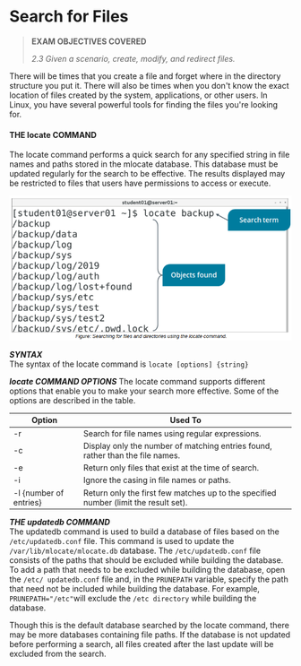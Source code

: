# Search for Files

> **EXAM OBJECTIVES COVERED**
> 
> _2.3 Given a scenario, create, modify, and redirect files._

There will be times that you create a file and forget where in the directory structure you put it. There will also be times when you don't know the exact location of files created by the system, applications, or other users. In Linux, you have several powerful tools for finding the files you're looking for.

#### THE locate COMMAND

The locate command performs a quick search for any specified string in file names and paths stored in the mlocate database. This database must be updated regularly for the search to be effective. The results displayed may be restricted to files that users have permissions to access or execute.

![](./img/locate.png)

**_SYNTAX_**  
The syntax of the locate command is `locate [options] {string}`

**_locate COMMAND OPTIONS_** The locate command supports different options that enable you to make your search more effective. Some of the options are described in the table.

Option | Used To
------- | ------
\-r | Search for file names using regular expressions.
\-c | Display only the number of matching entries found, rather than the file names.
\-e | Return only files that exist at the time of search.
\-i | Ignore the casing in file names or paths.
\-l {number of entries} | Return only the first few matches up to the specified number (limit the result set).

  
**_THE updatedb COMMAND_**  
The updatedb command is used to build a database of files based on the `/etc/updatedb.conf` file. This command is used to update the `/var/lib/mlocate/mlocate.db` database. The `/etc/updatedb.conf` file consists of the paths that should be excluded while building the database. To add a path that needs to be excluded while building the database, open the `/etc/ updatedb.conf` file and, in the `PRUNEPATH` variable, specify the path that need not be included while building the database. For example, `PRUNEPATH="/etc"`will exclude the `/etc directory` while building the database.

Though this is the default database searched by the locate command, there may be more databases containing file paths. If the database is not updated before performing a search, all files created after the last update will be excluded from the search.